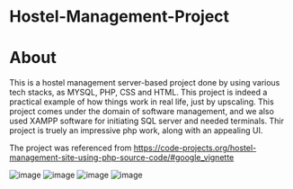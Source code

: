 # Hostel-Management-Project

# About
This is a hostel management server-based project done by using various tech stacks, as MYSQL, PHP, CSS and HTML. This project is indeed a practical example of how things work in real life, just by upscaling. This project comes under the domain of software management, and we also used XAMPP software for initiating SQL server and needed terminals. Thir project is truely an impressive php work, along with an appealing UI.

The project was referenced from
https://code-projects.org/hostel-management-site-using-php-source-code/#google_vignette 


![image](https://github.com/Prayag-Chawla/Hostel-Management-Project/assets/92213377/89ac619d-c005-4e0a-9b6b-f418dfc8f037)
![image](https://github.com/Prayag-Chawla/Hostel-Management-Project/assets/92213377/078976e9-f64c-419f-9bb6-712538f84bae)
![image](https://github.com/Prayag-Chawla/Hostel-Management-Project/assets/92213377/e275aca4-7937-4a65-92aa-b5e7de20c565)
![image](https://github.com/Prayag-Chawla/Hostel-Management-Project/assets/92213377/3c418492-408f-4a96-8e0b-d218fabe1e19)
